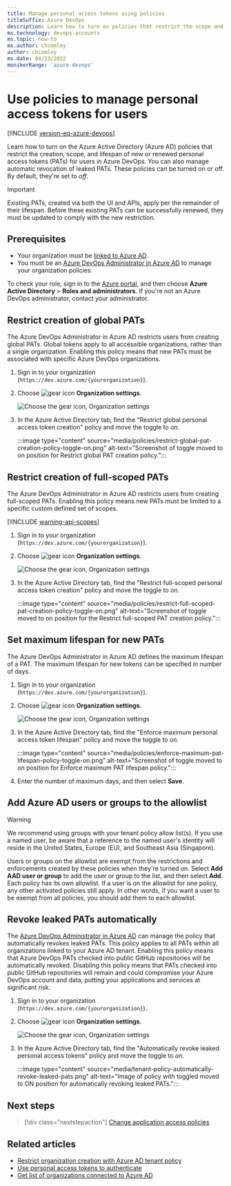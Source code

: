 ```yaml
---
title: Manage personal access tokens using policies
titleSuffix: Azure DevOps
description: Learn how to turn on policies that restrict the scope and lifespan of newly created user PATs and automatically revoke leaked PATs.
ms.technology: devops-accounts
ms.topic: how-to
ms.author: chcomley
author: chcomley
ms.date: 04/13/2022
monikerRange: 'azure-devops'
---
```


# Use policies to manage personal access tokens for users

[!INCLUDE [version-eq-azure-devops](../../includes/version-eq-azure-devops.md)]

Learn how to turn on the Azure Active Directory (Azure AD) policies that restrict the creation, scope, and lifespan of new or renewed personal access tokens (PATs) for users in Azure DevOps. You can also manage automatic revocation of leaked PATs. These policies can be turned on or off. By default, they're set to *off*.

> [!IMPORTANT]
> Existing PATs, created via both the UI and APIs, apply per the remainder of their lifespan. Before these existing PATs can be successfully renewed, they must be updated to comply with the new restriction.

## Prerequisites

- Your organization must be [linked to Azure AD](connect-organization-to-azure-ad.md).
- You must be an [Azure DevOps Administrator in Azure AD](/azure/active-directory/roles/permissions-reference) to manage your organization policies.

To check your role, sign in to the [Azure portal](https://ms.portal.azure.com/#home), and then choose **Azure Active Directory** > **Roles and administrators**. If you're not an Azure DevOps administrator, contact your administrator.

## Restrict creation of global PATs

The Azure DevOps Administrator in Azure AD restricts users from creating global PATs. Global tokens apply to all accessible organizations, rather than a single organization. Enabling this policy means that new PATs must be associated with specific Azure DevOps organizations.

1. Sign in to your organization (```https://dev.azure.com/{yourorganization}```).

2. Choose ![gear icon](../../media/icons/gear-icon.png) **Organization settings**.

   ![Choose the gear icon, Organization settings](../../media/settings/open-admin-settings-vert.png)

3. In the Azure Active Directory tab, find the "Restrict global personal access token creation" policy and move the toggle to *on*.

   :::image type="content" source="media/policies/restrict-global-pat-creation-policy-toggle-on.png" alt-text="Screenshot of toggle moved to on position for Restrict global PAT creation policy.":::

## Restrict creation of full-scoped PATs

The Azure DevOps Administrator in Azure AD restricts users from creating full-scoped PATs. Enabling this policy means new PATs must be limited to a specific custom defined set of scopes.

[!INCLUDE [warning-api-scopes](includes/warning-api-scopes.md)]

1. Sign in to your organization (```https://dev.azure.com/{yourorganization}```).

2. Choose ![gear icon](../../media/icons/gear-icon.png) **Organization settings**.

   ![Choose the gear icon, Organization settings](../../media/settings/open-admin-settings-vert.png)

3. In the Azure Active Directory tab, find the "Restrict full-scoped personal access token creation" policy and move the toggle to *on*.

   :::image type="content" source="media/policies/restrict-full-scoped-pat-creation-policy-toggle-on.png" alt-text="Screenshot of toggle moved to on position for the Restrict full-scoped PAT creation policy.":::

## Set maximum lifespan for new PATs

The Azure DevOps Administrator in Azure AD defines the maximum lifespan of a PAT. The maximum lifespan for new tokens can be specified in number of days.

1. Sign in to your organization (```https://dev.azure.com/{yourorganization}```).

2. Choose ![gear icon](../../media/icons/gear-icon.png) **Organization settings**.

   ![Choose the gear icon, Organization settings](../../media/settings/open-admin-settings-vert.png)

3. In the Azure Active Directory tab, find the "Enforce maximum personal access token lifespan" policy and move the toggle to *on*.

   :::image type="content" source="media/policies/enforce-maximum-pat-lifespan-policy-toggle-on.png" alt-text="Screenshot of toggle moved to on position for Enforce maximum PAT lifespan policy.":::

4. Enter the number of maximum days, and then select **Save**.

## Add Azure AD users or groups to the allowlist

> [!WARNING]
> We recommend using groups with your tenant policy allow list(s). If you use a named user, be aware that a reference to the named user's identity will reside in the United States, Europe (EU), and Southeast Asia (Singapore).

Users or groups on the allowlist are exempt from the restrictions and enforcements created by these policies when they're turned on. Select **Add AAD user or group** to add the user or group to the list, and then select **Add**. Each policy has its own allowlist. If a user is on the allowlist for one policy, any other activated policies still apply. In other words, if you want a user to be exempt from all policies, you should add them to each allowlist.

## Revoke leaked PATs automatically

The [Azure DevOps Administrator in Azure AD](azure-ad-tenant-policy-restrict-org-creation.md#prerequisites) can manage the policy that automatically revokes leaked PATs. This policy applies to all PATs within all organizations linked to your Azure AD tenant. Enabling this policy means that Azure DevOps PATs checked into public GitHub repositories will be automatically revoked. Disabling this policy means that PATs checked into public GitHub repositories will remain and could compromise your Azure DevOps account and data, putting your applications and services at significant risk.

1. Sign in to your organization (```https://dev.azure.com/{yourorganization}```).

2. Choose ![gear icon](../../media/icons/gear-icon.png) **Organization settings**.

   ![Choose the gear icon, Organization settings](../../media/settings/open-admin-settings-vert.png)

3. In the Azure Active Directory tab, find the "Automatically revoke leaked personal access tokens" policy and move the toggle to *on*.

   :::image type="content" source="media/tenant-policy-automatically-revoke-leaked-pats.png" alt-text="Image of policy with toggled moved to ON position for automatically revoking leaked PATs.":::

## Next steps

> [!div class="nextstepaction"]
> [Change application access policies](change-application-access-policies.md)

## Related articles

- [Restrict organization creation with Azure AD tenant policy](azure-ad-tenant-policy-restrict-org-creation.md)
- [Use personal access tokens to authenticate](use-personal-access-tokens-to-authenticate.md)
- [Get list of organizations connected to Azure AD](get-list-of-organizations-connected-to-azure-active-directory.md)
